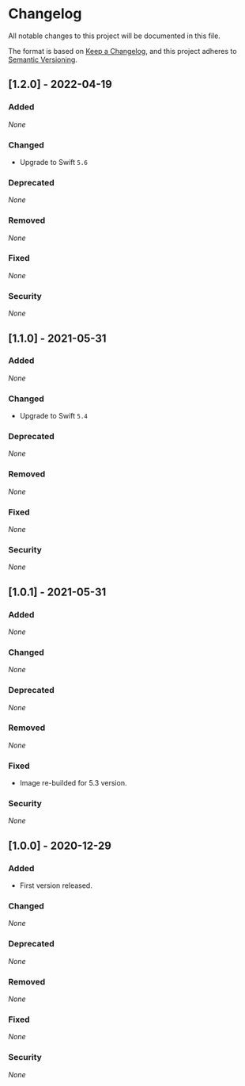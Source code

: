 # Changelog

All notable changes to this project will be documented in this file.

The format is based on [Keep a Changelog](https://keepachangelog.com/en/1.0.0/),
and this project adheres to [Semantic Versioning](https://semver.org/spec/v2.0.0.html).

## [1.2.0] - 2022-04-19

### Added

*None*

### Changed

* Upgrade to Swift `5.6`

### Deprecated

*None*

### Removed

*None*

### Fixed

*None*

### Security

*None*


## [1.1.0] - 2021-05-31

### Added

*None*

### Changed

* Upgrade to Swift `5.4`

### Deprecated

*None*

### Removed

*None*

### Fixed

*None*

### Security

*None*


## [1.0.1] - 2021-05-31

### Added

*None*

### Changed

*None*

### Deprecated

*None*

### Removed

*None*

### Fixed

* Image re-builded for 5.3 version.

### Security

*None*


## [1.0.0] - 2020-12-29

### Added

* First version released.

### Changed

*None*

### Deprecated

*None*

### Removed

*None*

### Fixed

*None*

### Security

*None*
